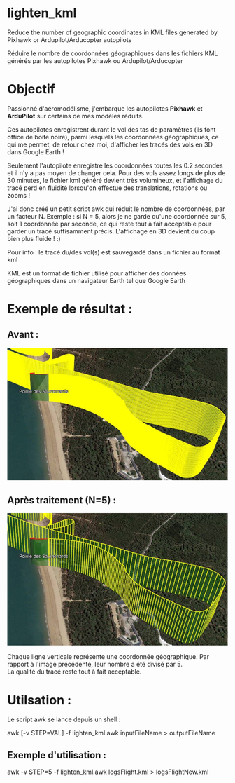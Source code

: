 # lighten_kml
Reduce the number of geographic coordinates in KML files generated by Pixhawk or Ardupilot/Arducopter autopilots

Réduire le nombre de coordonnées géographiques dans les fichiers KML générés par les autopilotes Pixhawk ou Ardupilot/Arducopter

# Objectif
Passionné d'aéromodélisme, j'embarque les autopilotes **Pixhawk** et **ArduPilot** sur certains de mes modèles réduits.  

Ces autopilotes enregistrent durant le vol des tas de paramètres (ils font office de boite noire), parmi lesquels les coordonnées géographiques, ce qui me permet, de retour chez moi, d'afficher les tracés des vols en 3D dans Google Earth !  

Seulement l'autopilote enregistre les coordonnées toutes les 0.2 secondes et il n'y a pas moyen de changer cela. Pour des vols assez longs de plus de 30 minutes, le fichier kml généré devient très volumineux, et l'affichage du tracé perd en fluidité lorsqu'on effectue des translations, rotations ou zooms !  

J'ai donc créé un petit script awk qui réduit le nombre de coordonnées, par un facteur N. Exemple : si N = 5, alors je ne garde qu'une coordonnée sur 5, soit 1 coordonnée par seconde, ce qui reste tout à fait acceptable pour garder un tracé suffisamment précis. L'affichage en 3D devient du coup bien plus fluide ! :)

Pour info : le tracé du/des vol(s) est sauvegardé dans un fichier au format kml  

KML est un format de fichier utilisé pour afficher des données géographiques dans un navigateur Earth tel que Google Earth

# Exemple de résultat :

## Avant :

![Before treatment](/Examples/before.jpg "Before treatment")

## Après traitement (N=5) :

![After treatment](/Examples/after.jpg "After treatment")

Chaque ligne verticale représente une coordonnée géographique. Par rapport à l'image précédente, leur nombre a été divisé par 5.  
La qualité du tracé reste tout à fait acceptable.

# Utilsation   : 
Le script awk se lance depuis un shell :

awk [-v STEP=VAL] -f lighten_kml.awk inputFileName > outputFileName

## Exemple d'utilisation : 
awk -v STEP=5 -f lighten_kml.awk logsFlight.kml > logsFlightNew.kml
